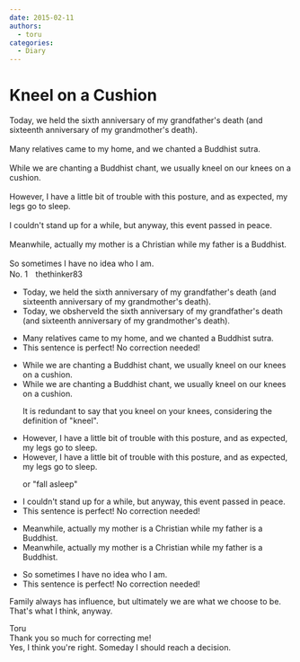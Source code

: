 ```yaml
---
date: 2015-02-11
authors:
  - toru
categories:
  - Diary
---
```


<h1 id="subject_show">Kneel on a Cushion</h1>
<div class="date" hidden>Feb 11, 2015 23:11</div>
<div id="post"><div id="body_show_ori">
Today, we held the sixth anniversary of my grandfather's death (and sixteenth anniversary of my grandmother's death).<br/><br/>Many relatives came to my home, and we chanted a Buddhist sutra.<br/><br/>While we are chanting a Buddhist chant, we usually kneel on our knees on a cushion.<br/><br/>However, I have a little bit of trouble with this posture, and as expected, my legs go to sleep.<br/><br/>I couldn't stand up for a while, but anyway, this event passed in peace.<br/><br/>Meanwhile, actually my mother is a Christian while my father is a Buddhist.<br/><br/>So sometimes I have no idea who I am. 
</div></div>

<!-- more -->

<div id="block"><div class="first_name"> No. 1　<span class="just_name">thethinker83</span></div><div id="block2">
<ul class="correction_field">
<li class="incorrect">Today, we held the sixth anniversary of my grandfather's death (and sixteenth anniversary of my grandmother's death).</li>
<li class="corrected correct">
Today, we <span class="f_red">obs</span><span class="f_gray"><span class="sline">h</span></span>e<span class="f_red">rve</span><span class="f_gray"><span class="sline">l</span></span>d the sixth anniversary of my grandfather's death (and sixteenth anniversary of my grandmother's death).
</li>
</ul>
<ul class="correction_field">
<li class="incorrect">Many relatives came to my home, and we chanted a Buddhist sutra.</li>
<li class="corrected perfect">This sentence is perfect! No correction needed!</li>
</ul>
<ul class="correction_field">
<li class="incorrect">While we are chanting a Buddhist chant, we usually kneel on our knees on a cushion.</li>
<li class="corrected correct">
While we are chanting a Buddhist chant, we usually kneel on <span class="f_gray"><span class="sline">our knees on </span></span>a cushion.
<p class="correction_comment">It is redundant to say that you kneel on your knees, considering the definition of "kneel".</p>
</li>
</ul>
<ul class="correction_field">
<li class="incorrect">However, I have a little bit of trouble with this posture, and as expected, my legs go to sleep.</li>
<li class="corrected correct">
However, I have a little bit of trouble with this posture, and as expected, my legs go to sleep.
<p class="correction_comment">or "fall asleep"</p>
</li>
</ul>
<ul class="correction_field">
<li class="incorrect">I couldn't stand up for a while, but anyway, this event passed in peace.</li>
<li class="corrected perfect">This sentence is perfect! No correction needed!</li>
</ul>
<ul class="correction_field">
<li class="incorrect">Meanwhile, actually my mother is a Christian while my father is a Buddhist.</li>
<li class="corrected correct">
Meanwhile, actually my mother is a Christian while my father is a Buddhist.
</li>
</ul>
<ul class="correction_field">
<li class="incorrect">So sometimes I have no idea who I am.</li>
<li class="corrected perfect">This sentence is perfect! No correction needed!</li>
</ul>
<p class="comment_small">
 Family always has influence, but ultimately we are what we choose to be. That's what I think, anyway.
</p>

</div><div class="name"><span class="just_name">Toru</span><br>
Thank you so much for correcting me!<br/>Yes, I think you're right. Someday I should reach a decision.
</div>
</div>
